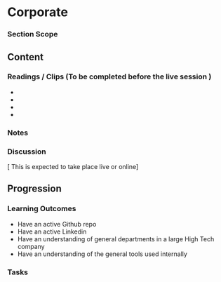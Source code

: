 # Corporate    
### Section Scope  
## Content  
### Readings / Clips (To be completed before the live session )  
- []()
- []()
- []()
- []()
### Notes  
### Discussion  
[ This is expected to take place live or online]
## Progression  
### Learning Outcomes  
- Have an active Github repo
- Have an active Linkedin
- Have an understanding of general departments in a large High Tech company
- Have an understanding of the general tools used internally
### Tasks  
